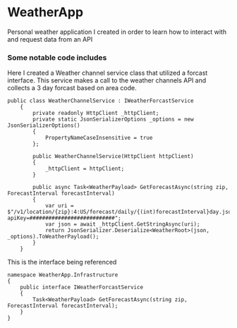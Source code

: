 # WeatherApp
Personal weather application I created in order to learn how to interact with and request data from an API

### Some notable code includes
Here I created a Weather channel service class that utilized a forcast interface. This service makes a call to the weather channels API and collects a 3 day forcast based on area code.
```
public class WeatherChannelService : IWeatherForcastService
    {
        private readonly HttpClient _httpClient;
        private static JsonSerializerOptions _options = new JsonSerializerOptions()
        {
            PropertyNameCaseInsensitive = true
        };

        public WeatherChannelService(HttpClient httpClient)
        {
            _httpClient = httpClient;
        }

        public async Task<WeatherPayload> GetForecastAsync(string zip, ForecastInterval forecastInterval)
        {
            var uri = $"/v1/location/{zip}:4:US/forecast/daily/{(int)forecastInterval}day.json?apiKey=###########################";
            var json = await _httpClient.GetStringAsync(uri);
            return JsonSerializer.Deserialize<WeatherRoot>(json, _options).ToWeatherPayload();
        }
    }
```
This is the interface being referenced
```
namespace WeatherApp.Infrastructure
{
    public interface IWeatherForcastService
    {
        Task<WeatherPayload> GetForecastAsync(string zip, ForecastInterval forecastInterval);
    }
}
```
